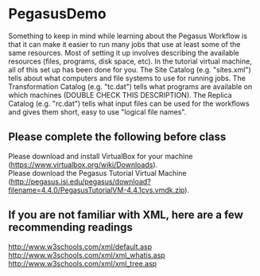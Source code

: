 PegasusDemo
===========

Something to keep in mind while learning about the Pegasus Workflow is that it can make it easier to run many jobs that use  at least some of the same resources. Most of setting it up involves describing the available resources (files, programs, disk space, etc). In the tutorial virtual machine, all of this set up has been done for you. The Site Catalog (e.g. "sites.xml") tells about what computers and file systems to use for running jobs. The Transformation Catalog (e.g. "tc.dat") tells what programs are available on which machines (DOUBLE CHECK THIS DESCRIPTION). The Replica Catalog (e.g. "rc.dat") tells what input files can be used for the workflows and gives them short, easy to use "logical file names".

Please complete the following before class
------------------------------------------

Please download and install VirtualBox for your machine (https://www.virtualbox.org/wiki/Downloads).   
Please download the Pegasus Tutorial Virtual Machine (http://pegasus.isi.edu/pegasus/download?filename=4.4.0/PegasusTutorialVM-4.4.1cvs.vmdk.zip).  


If you are not familiar with XML, here are a few recommending readings
----------------------------------------------------------------------
http://www.w3schools.com/xml/default.asp  
http://www.w3schools.com/xml/xml_whatis.asp  
http://www.w3schools.com/xml/xml_tree.asp  

